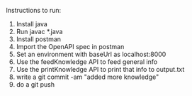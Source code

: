 Instructions to run:

1. Install java
2. Run javac \*.java
3. Install postman
4. Import the OpenAPI spec in postman
5. Set an environment with baseUrl as localhost:8000
6. Use the feedKnowledge API to feed general info
7. Use the printKnowledge API to print that info to output.txt
8. write a git commit -am "added more knowledge"
9. do a git push
